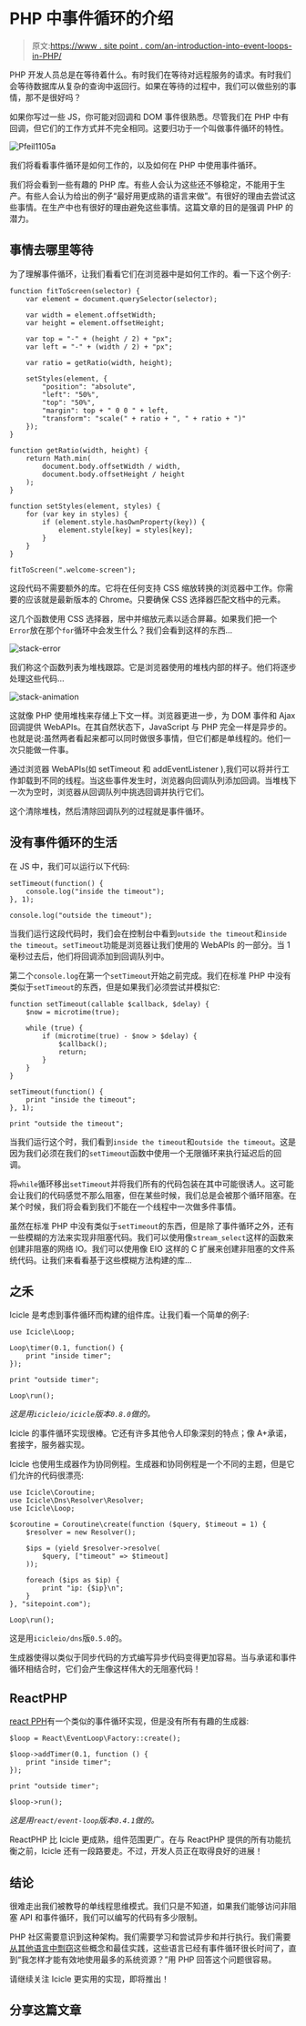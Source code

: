 # PHP 中事件循环的介绍

> 原文:[https://www . site point . com/an-introduction-into-event-loops-in-PHP/](https://www.sitepoint.com/an-introduction-into-event-loops-in-php/)

PHP 开发人员总是在等待着什么。有时我们在等待对远程服务的请求。有时我们会等待数据库从复杂的查询中返回行。如果在等待的过程中，我们可以做些别的事情，那不是很好吗？

如果你写过一些 JS，你可能对回调和 DOM 事件很熟悉。尽管我们在 PHP 中有回调，但它们的工作方式并不完全相同。这要归功于一个叫做事件循环的特性。

![Pfeil1105a](../Images/3c697f0df95b9193f94154c553ba740a.png)

我们将看看事件循环是如何工作的，以及如何在 PHP 中使用事件循环。

我们将会看到一些有趣的 PHP 库。有些人会认为这些还不够稳定，不能用于生产。有些人会认为给出的例子“最好用更成熟的语言来做”。有很好的理由去尝试这些事情。在生产中也有很好的理由避免这些事情。这篇文章的目的是强调 PHP 的潜力。

## 事情去哪里等待

为了理解事件循环，让我们看看它们在浏览器中是如何工作的。看一下这个例子:

```
function fitToScreen(selector) {
    var element = document.querySelector(selector);

    var width = element.offsetWidth;
    var height = element.offsetHeight;

    var top = "-" + (height / 2) + "px";
    var left = "-" + (width / 2) + "px";

    var ratio = getRatio(width, height);

    setStyles(element, {
        "position": "absolute",
        "left": "50%",
        "top": "50%",
        "margin": top + " 0 0 " + left,
        "transform": "scale(" + ratio + ", " + ratio + ")"
    });
}

function getRatio(width, height) {
    return Math.min(
        document.body.offsetWidth / width,
        document.body.offsetHeight / height
    );
}

function setStyles(element, styles) {
    for (var key in styles) {
        if (element.style.hasOwnProperty(key)) {
            element.style[key] = styles[key];
        }
    }
}

fitToScreen(".welcome-screen");
```

这段代码不需要额外的库。它将在任何支持 CSS 缩放转换的浏览器中工作。你需要的应该就是最新版本的 Chrome。只要确保 CSS 选择器匹配文档中的元素。

这几个函数使用 CSS 选择器，居中并缩放元素以适合屏幕。如果我们把一个`Error`放在那个`for`循环中会发生什么？我们会看到这样的东西…

![stack-error](../Images/772c1be0d285df6a70839398f2263bb3.png)

我们称这个函数列表为堆栈跟踪。它是浏览器使用的堆栈内部的样子。他们将逐步处理这些代码…

![stack-animation](../Images/a3595964d0dd11d09d6bdfe3ee234aeb.png)

这就像 PHP 使用堆栈来存储上下文一样。浏览器更进一步，为 DOM 事件和 Ajax 回调提供 WebAPIs。在其自然状态下，JavaScript 与 PHP 完全一样是异步的。也就是说:虽然两者看起来都可以同时做很多事情，但它们都是单线程的。他们一次只能做一件事。

通过浏览器 WebAPIs(如 setTimeout 和 addEventListener ),我们可以将并行工作卸载到不同的线程。当这些事件发生时，浏览器向回调队列添加回调。当堆栈下一次为空时，浏览器从回调队列中挑选回调并执行它们。

这个清除堆栈，然后清除回调队列的过程就是事件循环。

## 没有事件循环的生活

在 JS 中，我们可以运行以下代码:

```
setTimeout(function() {
    console.log("inside the timeout");
}, 1);

console.log("outside the timeout");
```

当我们运行这段代码时，我们会在控制台中看到`outside the timeout`和`inside the timeout`。`setTimeout`功能是浏览器让我们使用的 WebAPIs 的一部分。当 1 毫秒过去后，他们将回调添加到回调队列中。

第二个`console.log`在第一个`setTimeout`开始之前完成。我们在标准 PHP 中没有类似于`setTimeout`的东西，但是如果我们必须尝试并模拟它:

```
function setTimeout(callable $callback, $delay) {
    $now = microtime(true);

    while (true) {
        if (microtime(true) - $now > $delay) {
            $callback();
            return;
        }
    }
}

setTimeout(function() {
    print "inside the timeout";
}, 1);

print "outside the timeout";
```

当我们运行这个时，我们看到`inside the timeout`和`outside the timeout`。这是因为我们必须在我们的`setTimeout`函数中使用一个无限循环来执行延迟后的回调。

将`while`循环移出`setTimeout`并将我们所有的代码包装在其中可能很诱人。这可能会让我们的代码感觉不那么阻塞，但在某些时候，我们总是会被那个循环阻塞。在某个时候，我们将会看到我们不能在一个线程中一次做多件事情。

虽然在标准 PHP 中没有类似于`setTimeout`的东西，但是除了事件循环之外，还有一些模糊的方法来实现非阻塞代码。我们可以使用像`stream_select`这样的函数来创建非阻塞的网络 IO。我们可以使用像 EIO 这样的 C 扩展来创建非阻塞的文件系统代码。让我们来看看基于这些模糊方法构建的库…

## 之禾

Icicle 是考虑到事件循环而构建的组件库。让我们看一个简单的例子:

```
use Icicle\Loop;

Loop\timer(0.1, function() {
    print "inside timer";
});

print "outside timer";

Loop\run();
```

*这是用`icicleio/icicle`版本`0.8.0`做的。*

Icicle 的事件循环实现很棒。它还有许多其他令人印象深刻的特点；像 A+承诺，套接字，服务器实现。

Icicle 也使用生成器作为协同例程。生成器和协同例程是一个不同的主题，但是它们允许的代码很漂亮:

```
use Icicle\Coroutine;
use Icicle\Dns\Resolver\Resolver;
use Icicle\Loop;

$coroutine = Coroutine\create(function ($query, $timeout = 1) {
    $resolver = new Resolver();

    $ips = (yield $resolver->resolve(
        $query, ["timeout" => $timeout]
    ));

    foreach ($ips as $ip) {
        print "ip: {$ip}\n";
    }
}, "sitepoint.com");

Loop\run();
```

这是用`icicleio/dns`版`0.5.0`的。

生成器使得以类似于同步代码的方式编写异步代码变得更加容易。当与承诺和事件循环相结合时，它们会产生像这样伟大的无阻塞代码！

## ReactPHP

[react PPH](https://github.com/reactphp)有一个类似的事件循环实现，但是没有所有有趣的生成器:

```
$loop = React\EventLoop\Factory::create();

$loop->addTimer(0.1, function () {
    print "inside timer";
});

print "outside timer";

$loop->run();
```

*这是用`react/event-loop`版本`0.4.1`做的。*

ReactPHP 比 Icicle 更成熟，组件范围更广。在与 ReactPHP 提供的所有功能抗衡之前，Icicle 还有一段路要走。不过，开发人员正在取得良好的进展！

## 结论

很难走出我们被教导的单线程思维模式。我们只是不知道，如果我们能够访问非阻塞 API 和事件循环，我们可以编写的代码有多少限制。

PHP 社区需要意识到这种架构。我们需要学习和尝试异步和并行执行。我们需要[从其他语言中剽窃](http://blog.astrumfutura.com/2012/04/php-innocent-villagefolk-or-a-pillagin-pirate)这些概念和最佳实践，这些语言已经有事件循环很长时间了，直到“我怎样才能有效地使用最多的系统资源？”用 PHP 回答这个问题很容易。

请继续关注 Icicle 更实用的实现，即将推出！

## 分享这篇文章